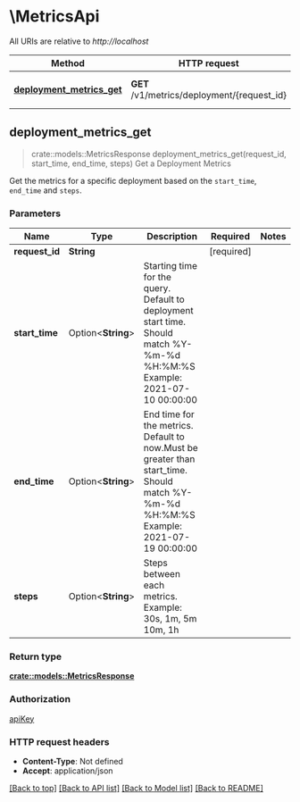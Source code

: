 # \MetricsApi

All URIs are relative to *http://localhost*

Method | HTTP request | Description
------------- | ------------- | -------------
[**deployment_metrics_get**](MetricsApi.md#deployment_metrics_get) | **GET** /v1/metrics/deployment/{request_id} | Get a Deployment Metrics



## deployment_metrics_get

> crate::models::MetricsResponse deployment_metrics_get(request_id, start_time, end_time, steps)
Get a Deployment Metrics

Get the metrics for a specific deployment based on the ```start_time```, ```end_time``` and ```steps```.

### Parameters


Name | Type | Description  | Required | Notes
------------- | ------------- | ------------- | ------------- | -------------
**request_id** | **String** |  | [required] |
**start_time** | Option<**String**> | Starting time for the query. Default to deployment start time. Should match %Y-%m-%d %H:%M:%S    Example: 2021-07-10 00:00:00 |  |
**end_time** | Option<**String**> | End time for the metrics. Default to now.Must be greater than start_time. Should match %Y-%m-%d %H:%M:%S    Example: 2021-07-19 00:00:00 |  |
**steps** | Option<**String**> | Steps between each metrics.    Example: 30s, 1m, 5m 10m, 1h  |  |

### Return type

[**crate::models::MetricsResponse**](MetricsResponse.md)

### Authorization

[apiKey](../README.md#apiKey)

### HTTP request headers

- **Content-Type**: Not defined
- **Accept**: application/json

[[Back to top]](#) [[Back to API list]](../README.md#documentation-for-api-endpoints) [[Back to Model list]](../README.md#documentation-for-models) [[Back to README]](../README.md)

